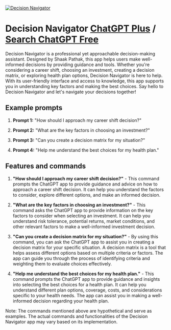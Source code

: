 
[![Decision Navigator](https://files.oaiusercontent.com/file-Yn02QFEZNWlKSrJyjiFPbij6?se=2123-10-18T14%3A10%3A58Z&sp=r&sv=2021-08-06&sr=b&rscc=max-age%3D31536000%2C%20immutable&rscd=attachment%3B%20filename%3D65a2e51d-a3c7-480c-abad-9c0ec955b299.png&sig=IZUfl5oYJzw4tUBd9BwYuznx5Zy5JibjK2IHSgIVuH8%3D)](https://chat.openai.com/g/g-sH2TUY4Ab-decision-navigator)

# Decision Navigator [ChatGPT Plus](https://chat.openai.com/g/g-sH2TUY4Ab-decision-navigator) / [Search ChatGPT Free](https://gptcall.net/index.html#/?search=Decision%20Navigator)

Decision Navigator is a professional yet approachable decision-making assistant. Designed by Shaak Pathak, this app helps users make well-informed decisions by providing guidance and tools. Whether you're considering a career shift, choosing an investment, creating a decision matrix, or exploring health plan options, Decision Navigator is here to help. With its user-friendly interface and access to knowledge, this app supports you in understanding key factors and making the best choices. Say hello to Decision Navigator and let's navigate your decisions together!

## Example prompts

1. **Prompt 1:** "How should I approach my career shift decision?"

2. **Prompt 2:** "What are the key factors in choosing an investment?"

3. **Prompt 3:** "Can you create a decision matrix for my situation?"

4. **Prompt 4:** "Help me understand the best choices for my health plan."

## Features and commands

1. **"How should I approach my career shift decision?"** - This command prompts the ChatGPT app to provide guidance and advice on how to approach a career shift decision. It can help you understand the factors to consider, explore different options, and make an informed decision.

2. **"What are the key factors in choosing an investment?"** - This command asks the ChatGPT app to provide information on the key factors to consider when selecting an investment. It can help you understand risk tolerance, potential returns, market conditions, and other relevant factors to make a well-informed investment decision.

3. **"Can you create a decision matrix for my situation?"** - By using this command, you can ask the ChatGPT app to assist you in creating a decision matrix for your specific situation. A decision matrix is a tool that helps assess different options based on multiple criteria or factors. The app can guide you through the process of identifying criteria and weighting them to evaluate choices effectively.

4. **"Help me understand the best choices for my health plan."** - This command prompts the ChatGPT app to provide guidance and insights into selecting the best choices for a health plan. It can help you understand different plan options, coverage, costs, and considerations specific to your health needs. The app can assist you in making a well-informed decision regarding your health plan.

Note: The commands mentioned above are hypothetical and serve as examples. The actual commands and functionalities of the Decision Navigator app may vary based on its implementation.


